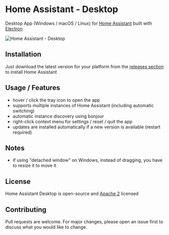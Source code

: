 # Home Assistant - Desktop

Desktop App (Windows / macOS / Linux) for [Home Assistant](https://www.home-assistant.io/) built with [Electron](https://www.electronjs.org)

![Home Assistant - Desktop](https://raw.githubusercontent.com/mrvnklm/homeassistant-desktop/master/media/screenshot.png)

## Installation

Just download the latest version for your platform from the [releases section](https://github.com/mrvnklm/homeassistant-desktop/releases) to install Home Assistant

## Usage / Features

- hover / click the tray icon to open the app
- supports multiple instances of Home Assistant (including automatic switching)
- automatic instance discovery using bonjour
- right-click context menu for settings / reset / quit the app
- updates are installed automatically if a new version is available (restart required)

## Notes

- if using "detached window" on Windows, instead of dragging, you have to resize it to move it

## License

Home Assistant Desktop is open-source and [Apache 2](https://choosealicense.com/licenses/apache-2.0/) licensed

## Contributing

Pull requests are welcome. For major changes, please open an issue first to discuss what you would like to change.

